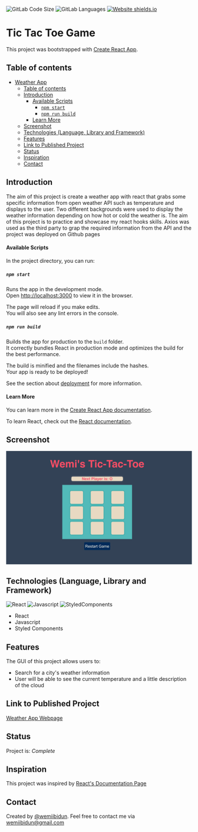 ![GitLab Code Size](https://img.shields.io/github/languages/code-size/wemiibidun/weather_app2_react)
![GitLab Languages](https://img.shields.io/github/languages/count/wemiibidun/weather_app2_react)
[![Website shields.io](https://img.shields.io/website-up-down-green-red/http/shields.io.svg)](http://shields.io/)



# Tic Tac Toe Game
This project was bootstrapped with [Create React App](https://github.com/facebook/create-react-app). 

## Table of contents
- [Weather App](#weather-app)
  - [Table of contents](#table-of-contents)
  - [Introduction](#introduction)
      - [Available Scripts](#available-scripts)
        - [`npm start`](#npm-start)
        - [`npm run build`](#npm-run-build)
      - [Learn More](#learn-more)
  - [Screenshot](#screenshot)
  - [Technologies (Language, Library and Framework)](#technologies-language-library-and-framework)
  - [Features](#features)
  - [Link to Published Project](#link-to-published-project)
  - [Status](#status)
  - [Inspiration](#inspiration)
  - [Contact](#contact)


## Introduction

The aim of this project is create a weather app with react that grabs some specific information from open weather API such as temperature and displays to the user. Two different backgrounds were used to display the weather information depending on how hot or cold the weather is. The aim of this project is to practice and showcase my react hooks skills. Axios was used as the third party to grap the required information from the API and the project was deployed on Github pages

#### Available Scripts

In the project directory, you can run:

##### `npm start`

Runs the app in the development mode.\
Open [http://localhost:3000](http://localhost:3000) to view it in the browser.

The page will reload if you make edits.\
You will also see any lint errors in the console.


##### `npm run build`

Builds the app for production to the `build` folder.\
It correctly bundles React in production mode and optimizes the build for the best performance.

The build is minified and the filenames include the hashes.\
Your app is ready to be deployed!

See the section about [deployment](https://facebook.github.io/create-react-app/docs/deployment) for more information.


#### Learn More

You can learn more in the [Create React App documentation](https://facebook.github.io/create-react-app/docs/getting-started).

To learn React, check out the [React documentation](https://reactjs.org/).


## Screenshot
![Sample image](https://github.com/wemiibidun/tic_tac_toe_game/blob/main/Screen%20Shot.png)

## Technologies (Language, Library and Framework)
![React](https://img.shields.io/badge/React-20232A?style=for-the-badge&logo=react&logoColor=61DAFB)
![Javascript](https://img.shields.io/badge/Javascript-20232A?style=for-the-badge&logo=javascript&logoColor=F7DF1E)
![StyledComponents](https://img.shields.io/badge/StyledComponents-239120?&style=for-the-badge&logo=styledcomponent&logoColor=white)

* React
* Javascript
* Styled Components

## Features
The GUI of this project allows users to:
* Search for a city's weather information
* User will be able to see the current temperature and a little description of the cloud


## Link to Published Project
[Weather App Webpage](https://wemiibidun.github.io/weather_app2_react/)


## Status
Project is: _Complete_


## Inspiration
This project was inspired by [React's Documentation Page](https://reactjs.org/tutorial/tutorial.html)

## Contact
Created by [@wemiibidun](https://twitter.com/wemiibidun/). Feel free to contact me via wemiibidun@gmail.com
